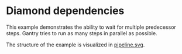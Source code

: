 # Diamond dependencies
This example demonstrates the ability to wait for multiple predecessor steps.
Gantry tries to run as many steps in parallel as possible.

The structure of the example is visualized in [pipeline.svg](./pipeline.svg).
